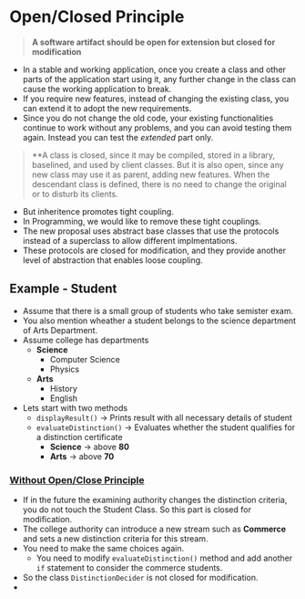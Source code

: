 # Open/Closed Principle

> **A software artifact should be open for extension but closed for modification**

- In a stable and working application, once you create a class and other parts of the application start using it, any further change in the class can cause the working application to break.
- If you require new features, instead of changing the existing class, you can extend it to adopt the new requirements.
- Since you do not change the old code, your existing functionalities continue to work without any problems, and you can avoid testing them again. Instead you can test the *extended* part only. 

> **A class is closed, since it may be compiled, stored in a library, baselined, and used by client classes. But it is also open, since any new class may use it as parent, adding new features. When the descendant class is defined, there is no need to change the original or to disturb its clients. 

- But inheritence promotes tight coupling. 
- In Programming, we would like to remove these tight couplings. 
- The new proposal uses abstract base classes that use the protocols instead of a superclass to allow different implmentations. 
- These protocols are closed for modification, and they provide another level of abstraction that enables loose coupling. 

## Example  - Student

- Assume that there is a small group of students who take semister exam. 
- You also mention wheather a student belongs to the science department of Arts Department. 
- Assume college has departments
    - **Science**
        - Computer Science
        - Physics
    - **Arts**
        - History
        - English
- Lets start with two methods
    - `displayResult()` -> Prints result with all necessary details of student
    - `evaluateDistinction()` -> Evaluates whether the student qualifies for a distinction certificate
        - **Science** -> above **80**
        - **Arts** -> above **70**

### [Without Open/Close Principle](WithoutOpenClosePrinicple/Client.java)

- If in the future the examining authority changes the distinction criteria, you do not touch the Student Class. So this part is closed for modification. 
- The college authority can introduce a new stream such as **Commerce** and sets a new distinction criteria for this stream. 
- You need to make the same choices again. 
    - You need to modify `evaluateDistinction()` method and add another `if` statement to consider the commerce students. 
- So the class `DistinctionDecider` is not closed for modification. 
- 

